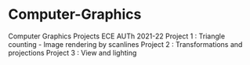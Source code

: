 # Computer-Graphics
Computer Graphics Projects ECE AUTh 2021-22
Project 1 : Triangle counting - Image rendering by scanlines
Project 2 : Transformations and projections
Project 3 : View and lighting
